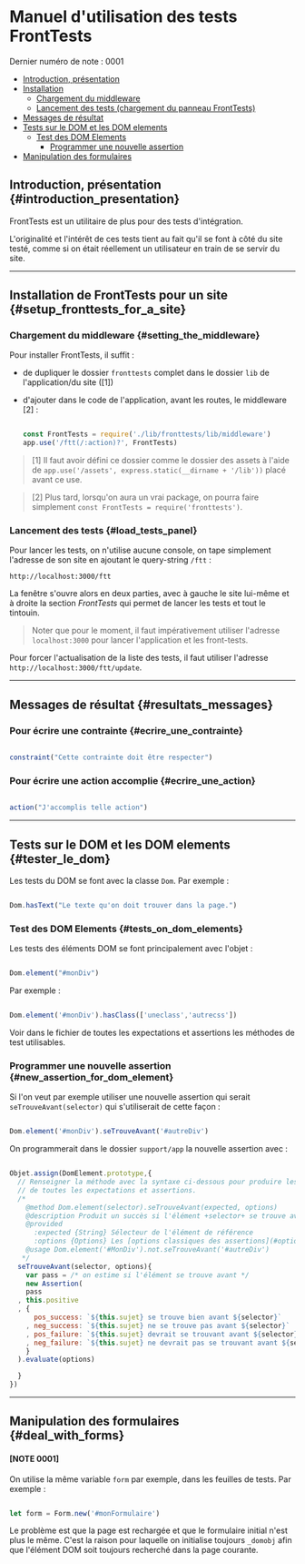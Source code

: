 # Manuel d'utilisation des tests FrontTests

Dernier numéro de note : 0001

* [Introduction, présentation](#introduction_presentation)
* [Installation](#setup_fronttests_for_a_site)
  * [Chargement du middleware](#setting_the_middleware)
  * [Lancement des tests (chargement du panneau FrontTests)](#load_tests_panel)
* [Messages de résultat](#resultats_messages)
* [Tests sur le DOM et les DOM elements](#tester_le_dom)
  * [Test des DOM Elements](#tests_on_dom_elements)
    * [Programmer une nouvelle assertion](#new_assertion_for_dom_element)
* [Manipulation des formulaires](#deal_with_forms)

## Introduction, présentation {#introduction_presentation}

FrontTests est un utilitaire de plus pour des tests d'intégration.

L'originalité et l'intérêt de ces tests tient au fait qu'il se font à côté du site testé, comme si on était réellement un utilisateur en train de se servir du site.

---------------------------------------------------------------------

## Installation de FrontTests pour un site {#setup_fronttests_for_a_site}

### Chargement du middleware {#setting_the_middleware}

Pour installer FrontTests, il suffit :

* de dupliquer le dossier `fronttests` complet dans le dossier `lib` de l'application/du site ([1])
* d'ajouter dans le code de l'application, avant les routes, le middleware [2] :

    ```javascript

    const FrontTests = require('./lib/fronttests/lib/middleware')
    app.use('/ftt(/:action)?', FrontTests)

    ```

> [1] Il faut avoir défini ce dossier comme le dossier des assets à l'aide de `app.use('/assets', express.static(__dirname + '/lib'))` placé avant ce use.

> [2] Plus tard, lorsqu'on aura un vrai package, on pourra faire simplement `const FrontTests = require('fronttests')`.

### Lancement des tests {#load_tests_panel}

Pour lancer les tests, on n'utilise aucune console, on tape simplement l'adresse de son site en ajoutant le query-string `/ftt` :

```
http://localhost:3000/ftt

```

La fenêtre s'ouvre alors en deux parties, avec à gauche le site lui-même et à droite la section *FrontTests* qui permet de lancer les tests et tout le tintouin.

> Noter que pour le moment, il faut impérativement utiliser l'adresse `localhost:3000` pour lancer l'application et les front-tests.

Pour forcer l'actualisation de la liste des tests, il faut utiliser l'adresse `http://localhost:3000/ftt/update`.

---------------------------------------------------------------------

## Messages de résultat {#resultats_messages}

### Pour écrire une contrainte {#ecrire_une_contrainte}

```javascript

constraint("Cette contrainte doit être respecter")

```

### Pour écrire une action accomplie {#ecrire_une_action}

```javascript

action("J'accomplis telle action")

```

---------------------------------------------------------------------

## Tests sur le DOM et les DOM elements {#tester_le_dom}

Les tests du DOM se font avec la classe `Dom`. Par exemple :

```javascript

Dom.hasText("Le texte qu'on doit trouver dans la page.")

```

### Test des DOM Elements {#tests_on_dom_elements}


Les tests des éléments DOM se font principalement avec l'objet :

```javascript

Dom.element("#monDiv")

```

Par exemple :

```javascript

Dom.element('#monDiv').hasClass(['uneclass','autrecss'])

```

Voir dans le fichier de toutes les expectations et assertions les méthodes de test utilisables.

### Programmer une nouvelle assertion {#new_assertion_for_dom_element}

Si l'on veut par exemple utiliser une nouvelle assertion qui serait `seTrouveAvant(selector)` qui s'utiliserait de cette façon :

```javascript

Dom.element('#monDiv').seTrouveAvant('#autreDiv')

```

On programmerait dans le dossier `support/app` la nouvelle assertion avec :

```javascript

Objet.assign(DomElement.prototype,{
  // Renseigner la méthode avec la syntaxe ci-dessous pour produire les fichiers
  // de toutes les expectations et assertions.
  /*  
    @method Dom.element(selector).seTrouveAvant(expected, options)
    @description Produit un succès si l'élément +selector+ se trouve avant l'élément +expected+
    @provided
      :expected {String} Sélecteur de l'élément de référence
      :options {Options} Les [options classiques des assertions](#options_assertions)
    @usage Dom.element('#MonDiv').not.seTrouveAvant('#autreDiv')
   */
  seTrouveAvant(selector, options){
    var pass = /* on estime si l'élément se trouve avant */
    new Assertion(
    pass
  , this.positive
  , {
      pos_success: `${this.sujet} se trouve bien avant ${selector}`
    , neg_success: `${this.sujet} ne se trouve pas avant ${selector}`
    , pos_failure: `${this.sujet} devrait se trouvant avant ${selector}`
    , neg_failure: `${this.sujet} ne devrait pas se trouvant avant ${selector}`
    }
  ).evaluate(options)

  }
})

```


---------------------------------------------------------------------


## Manipulation des formulaires {#deal_with_forms}

#### [NOTE 0001]

On utilise la même variable `form` par exemple, dans les feuilles de tests. Par exemple :

```javascript

let form = Form.new('#monFormulaire')

```

Le problème est que la page est rechargée et que le formulaire initial n'est plus le même. C'est la raison pour laquelle on initialise toujours `_domobj` afin que l'élément DOM soit toujours recherché dans la page courante.
